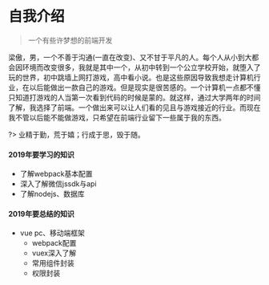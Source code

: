 # 自我介绍

> 一个有些许梦想的前端开发

梁傲，男，一个不善于沟通(一直在改变)、又不甘于平凡的人。每个人从小到大都会因环境而改变很多，我就是其中一个，从初中转到一个公立学校开始，就堕入了玩的世界，初中跳墙上网打游戏，高中看小说。也是这些原因导致我想走计算机行业，在以后能做出一款自己的游戏。但是现实是很苦感的。一个计算机一点都不懂只知道打游戏的人当第一次看到代码的时候是蒙的。就这样，通过大学两年的时间了解，我选择了前端。一个做出来可以让人们看的见且与游戏接近的行业。而现在我不管以后能不能做游戏，只希望在前端行业留下一些属于我的东西。

?> 业精于勤，荒于嬉；行成于思，毁于随。

#### 2019年要学习的知识

* 了解webpack基本配置
* 深入了解微信jssdk与api
* 了解nodejs、数据库

#### 2019年要总结的知识

* vue pc、移动端框架
  * webpack配置
  * vuex深入了解
  * 常用组件封装
  * 权限封装
